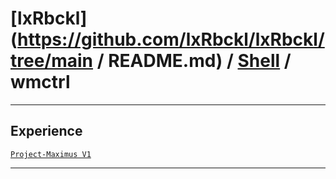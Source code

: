 # [lxRbckl](https://github.com/lxRbckl/lxRbckl/tree/main / README.md) / [Shell](https://github.com/lxRbckl/lxRbckl/tree/main/Shell) / wmctrl

---

## Experience
[`Project-Maximus V1`](https://github.com/lxRbckl/Project-Maximus/blob/V1/README.md)

---
